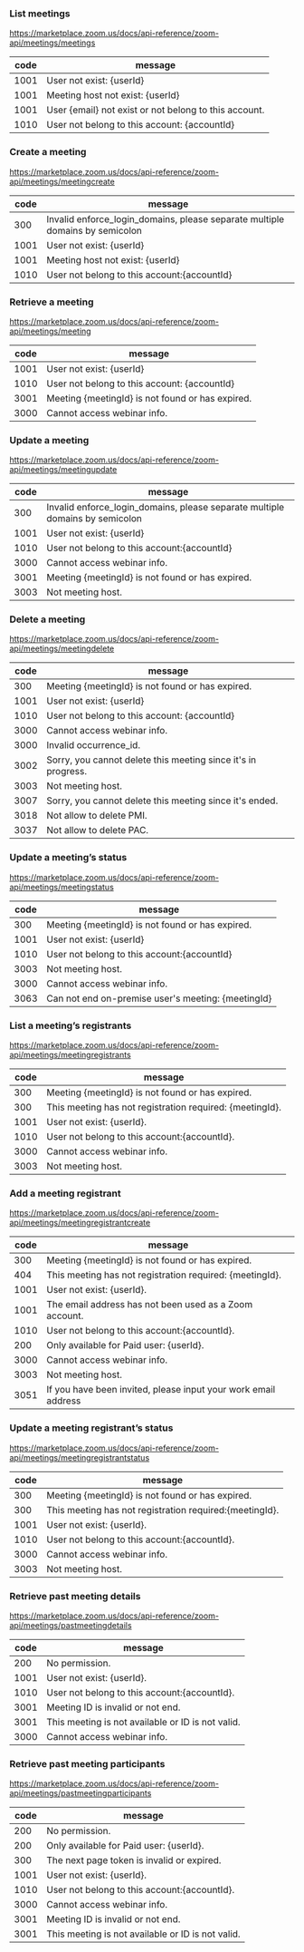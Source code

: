 ### List meetings
https://marketplace.zoom.us/docs/api-reference/zoom-api/meetings/meetings

code | message
-----|----- 
1001 | User not exist: {userId}  
1001 | Meeting host not exist: {userId}
1001 | User {email} not exist or not belong to this account.
1010 | User not belong to this account: {accountId}

### Create a meeting
https://marketplace.zoom.us/docs/api-reference/zoom-api/meetings/meetingcreate

code | message
-----|-----
300  | Invalid enforce_login_domains, please separate multiple domains by semicolon
1001 | User not exist: {userId}  
1001 | Meeting host not exist: {userId}
1010 | User not belong to this account:{accountId}

### Retrieve a meeting
https://marketplace.zoom.us/docs/api-reference/zoom-api/meetings/meeting

code | message
-----|-----
1001 | User not exist: {userId}  
1010 | User not belong to this account: {accountId}
3001 | Meeting {meetingId} is not found or has expired.
3000 | Cannot access webinar info.

### Update a meeting
https://marketplace.zoom.us/docs/api-reference/zoom-api/meetings/meetingupdate

code | message
-----|-----
300  | Invalid enforce_login_domains, please separate multiple domains by semicolon
1001 | User not exist: {userId}  
1010 | User not belong to this account:{accountId}
3000 | Cannot access webinar info.
3001 | Meeting {meetingId} is not found or has expired.
3003 | Not meeting host.

### Delete a meeting
https://marketplace.zoom.us/docs/api-reference/zoom-api/meetings/meetingdelete

code | message
-----|-----
300  | Meeting {meetingId} is not found or has expired.
1001 | User not exist: {userId}  
1010 | User not belong to this account: {accountId}
3000 | Cannot access webinar info.
3000 | Invalid occurrence_id.
3002 | Sorry, you cannot delete this meeting since it's in progress.
3003 | Not meeting host.
3007 | Sorry, you cannot delete this meeting since it's ended.
3018 | Not allow to delete PMI.
3037 | Not allow to delete PAC.

### Update a meeting’s status
https://marketplace.zoom.us/docs/api-reference/zoom-api/meetings/meetingstatus

code | message
-----|-----
300  | Meeting {meetingId} is not found or has expired.
1001 | User not exist: {userId}  
1010 | User not belong to this account:{accountId}
3003 | Not meeting host.
3000 | Cannot access webinar info.
3063 | Can not end on-premise user's meeting: {meetingId}


### List a meeting’s registrants
https://marketplace.zoom.us/docs/api-reference/zoom-api/meetings/meetingregistrants

code | message
-----|-----
300  | Meeting {meetingId} is not found or has expired.
300  | This meeting has not registration required: {meetingId}.
1001 | User not exist: {userId}.
1010 | User not belong to this account:{accountId}.
3000 | Cannot access webinar info.
3003 | Not meeting host.

### Add a meeting registrant
https://marketplace.zoom.us/docs/api-reference/zoom-api/meetings/meetingregistrantcreate

code | message
-----|-----
300  | Meeting {meetingId} is not found or has expired.
404  | This meeting has not registration required: {meetingId}.
1001 | User not exist: {userId}.
1001 | The email address has not been used as a Zoom account.
1010 | User not belong to this account:{accountId}.
200  | Only available for Paid user: {userId}.
3000 | Cannot access webinar info.
3003 | Not meeting host.
3051 | If you have been invited, please input your work email address

### Update a meeting registrant’s status
https://marketplace.zoom.us/docs/api-reference/zoom-api/meetings/meetingregistrantstatus

code | message
-----|-----
300  | Meeting {meetingId} is not found or has expired.
300  | This meeting has not registration required:{meetingId}.
1001 | User not exist: {userId}.
1010 | User not belong to this account:{accountId}.
3000 | Cannot access webinar info.
3003 | Not meeting host.

### Retrieve past meeting details
https://marketplace.zoom.us/docs/api-reference/zoom-api/meetings/pastmeetingdetails

code | message
-----|-----
200  | No permission.
1001 | User not exist: {userId}.
1010 | User not belong to this account:{accountId}.
3001 | Meeting ID is invalid or not end.
3001 | This meeting is not available or ID is not valid.
3000 | Cannot access webinar info.


### Retrieve past meeting participants
https://marketplace.zoom.us/docs/api-reference/zoom-api/meetings/pastmeetingparticipants

code | message
-----|-----
200  | No permission.
200  | Only available for Paid user: {userId}.
300  | The next page token is invalid or expired.
1001 | User not exist: {userId}.
1010 | User not belong to this account:{accountId}.
3000 | Cannot access webinar info.
3001 | Meeting ID is invalid or not end.
3001 | This meeting is not available or ID is not valid.

